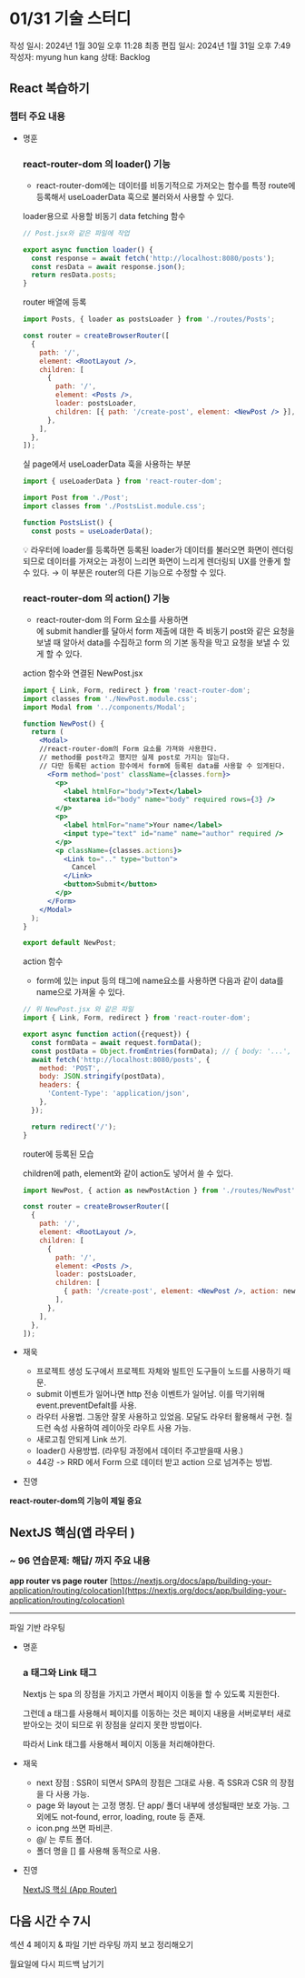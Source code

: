 # 01/31 기술 스터디

작성 일시: 2024년 1월 30일 오후 11:28
최종 편집 일시: 2024년 1월 31일 오후 7:49
작성자: myung hun kang
상태: Backlog

## React 복습하기

### 챕터 주요 내용

- 명훈
    
    ### react-router-dom 의 loader() 기능
    
    - react-router-dom에는 데이터를 비동기적으로 가져오는 함수를 특정 route에 등록해서 useLoaderData  훅으로 불러와서 사용할 수 있다.
    
    loader용으로 사용할 비동기 data fetching 함수 
    
    ```jsx
    // Post.jsx와 같은 파일에 작업
    
    export async function loader() {
      const response = await fetch('http://localhost:8080/posts');
      const resData = await response.json();
      return resData.posts;
    }
    ```
    
    router 배열에 등록 
    
    ```jsx
    import Posts, { loader as postsLoader } from './routes/Posts';
    
    const router = createBrowserRouter([
      {
        path: '/',
        element: <RootLayout />,
        children: [
          {
            path: '/',
            element: <Posts />,
            loader: postsLoader,
            children: [{ path: '/create-post', element: <NewPost /> }],
          },
        ],
      },
    ]);
    ```
    
    실 page에서 useLoaderData 훅을 사용하는 부분
    
    ```jsx
    import { useLoaderData } from 'react-router-dom';
    
    import Post from './Post';
    import classes from './PostsList.module.css';
    
    function PostsList() {
      const posts = useLoaderData();
    ```
    
    <aside>
    💡 라우터에 loader를 등록하면 등록된 loader가 데이터를 불러오면 화면이 렌더링되므로 데이터를 가져오는 과정이 느리면 화면이 느리게 렌더링되 UX를 안좋게 할 수 있다. 
     → 이 부분은 router의 다른 기능으로 수정할 수 있다.
    
    </aside>
    
    ### react-router-dom 의 action() 기능
    
    - react-router-dom 의 Form 요소를 사용하면 <form>에 submit handler를 달아서 form 제출에 대한 즉 비동기 post와 같은 요청을 보낼 때 알아서 data를 수집하고 form 의 기본 동작을 막고 요청을 보낼 수 있게 할 수 있다.
    
    action 함수와 연결된 NewPost.jsx 
    
    ```jsx
    import { Link, Form, redirect } from 'react-router-dom';
    import classes from './NewPost.module.css';
    import Modal from '../components/Modal';
    
    function NewPost() {
      return (
        <Modal>
    	//react-router-dom의 Form 요소를 가져와 사용한다. 
    	// method를 post라고 했지만 실제 post로 가지는 않는다. 
    	// 다만 등록된 action 함수에서 form에 등록된 data를 사용할 수 있게된다. 
          <Form method='post' className={classes.form}>
            <p>
              <label htmlFor="body">Text</label>
              <textarea id="body" name="body" required rows={3} />
            </p>
            <p>
              <label htmlFor="name">Your name</label>
              <input type="text" id="name" name="author" required />
            </p>
            <p className={classes.actions}>
              <Link to=".." type="button">
                Cancel
              </Link>
              <button>Submit</button>
            </p>
          </Form>
        </Modal>
      );
    }
    
    export default NewPost;
    ```
    
    action 함수 
    
    - form에 있는 input 등의 태그에 name요소를 사용하면 다음과 같이 data를 name으로 가져올 수 있다.
    
    ```jsx
    // 위 NewPost.jsx 와 같은 파일 
    import { Link, Form, redirect } from 'react-router-dom';
    
    export async function action({request}) {
      const formData = await request.formData();
      const postData = Object.fromEntries(formData); // { body: '...', author: '...' }
      await fetch('http://localhost:8080/posts', {
        method: 'POST',
        body: JSON.stringify(postData),
        headers: {
          'Content-Type': 'application/json',
        },
      });
    
      return redirect('/');
    }
    ```
    
    router에 등록된 모습
    
    children에 path, element와 같이 action도 넣어서 쓸 수 있다.  
    
    ```jsx
    import NewPost, { action as newPostAction } from './routes/NewPost';
    
    const router = createBrowserRouter([
      {
        path: '/',
        element: <RootLayout />,
        children: [
          {
            path: '/',
            element: <Posts />,
            loader: postsLoader,
            children: [
              { path: '/create-post', element: <NewPost />, action: newPostAction },
            ],
          },
        ],
      },
    ]);
    ```
    

- 재욱
    - 프로젝트 생성 도구에서 프로젝트 자체와 빌트인 도구들이 노드를 사용하기 때문.
    - submit 이벤트가 일어나면 http 전송 이벤트가 일어남. 이를 막기위해 event.preventDefalt를 사용.
    - 라우터 사용법. 그동안 잘못 사용하고 있었음. 모달도 라우터 활용해서 구현. 칠드런 속성 사용하여 레이아웃 라우트 사용 가능.
    - 새로고침 안되게 Link 쓰기.
    - loader() 사용방법. (라우팅 과정에서 데이터 주고받을때 사용.)
    - 44강 -> RRD 에서 Form 으로 데이터 받고 action 으로 넘겨주는 방법.
    

- 진영

**react-router-dom의 기능이 제일 중요**

## NextJS 핵심(앱 라우터 )

### ~ 96 연습문제: 해답/ 까지 주요 내용

**app router vs  page router**
[https://nextjs.org/docs/app/building-your-application/routing/colocation](https://nextjs.org/docs/app/building-your-application/routing/colocation) 
****

파일 기반 라우팅

- 명훈
    
    ### a 태그와 Link 태그
    
    Nextjs 는 spa 의 장점을 가지고 가면서 페이지 이동을 할 수 있도록 지원한다. 
    
    그런데 a 태그를 사용해서 페이지를 이동하는 것은 페이지 내용을 서버로부터 새로 받아오는 것이 되므로 위 장점을 살리지 못한 방법이다. 
    
    따라서 Link 태그를 사용해서 페이지 이동을 처리해야한다. 
    

- 재욱
    - next 장점 : SSR이 되면서 SPA의 장점은 그대로 사용. 즉 SSR과 CSR 의 장점을 다 사용 가능.
    - page 와 layout 는 고정 명칭. 단 app/ 폴더 내부에 생성될때만 보호 가능. 그 외에도 not-found, error, loading, route 등 존재.
    - icon.png 쓰면 파비콘.
    - @/ 는 루트 폴더.
    - 폴더 명을 [] 를 사용해 동적으로 사용.
    

- 진영
    
    [NextJS 핵심 (App Router)](https://www.notion.so/NextJS-App-Router-d51313cc465a439ab2c88ad1c168dd86?pvs=21) 
    

## 다음 시간 수 7시

섹션 4 페이지 & 파일 기반 라우팅 까지 보고 정리해오기 

월요일에 다시 피드백 남기기